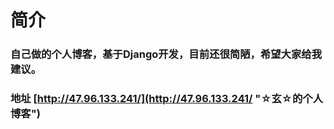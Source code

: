 # 简介
### 自己做的个人博客，基于Django开发，目前还很简陋，希望大家给我建议。
### 地址 [http://47.96.133.241/](http://47.96.133.241/ "☆玄☆的个人博客")